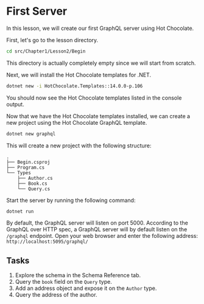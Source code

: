 # First Server

In this lesson, we will create our first GraphQL server using Hot Chocolate.

First, let's go to the lesson directory.

```bash
cd src/Chapter1/Lesson2/Begin
```

This directory is actually completely empty since we will start from scratch.

Next, we will install the Hot Chocolate templates for .NET.

```bash
dotnet new -i HotChocolate.Templates::14.0.0-p.106
```

You should now see the Hot Chocolate templates listed in the console output.

Now that we have the Hot Chocolate templates installed, we can create a new project using the Hot Chocolate GraphQL template.

```bash
dotnet new graphql
```

This will create a new project with the following structure:

```plaintext
.
├── Begin.csproj
├── Program.cs
└── Types
    ├── Author.cs
    ├── Book.cs
    └── Query.cs
```

Start the server by running the following command:

```bash
dotnet run
```

By default, the GraphQL server will listen on port 5000. According to the GraphQL over HTTP spec, a GraphQL server will by default listen on the `/graphql` endpoint. Open your web browser and enter the following address: `http://localhost:5095/graphql/`

## Tasks

1. Explore the schema in the Schema Reference tab.
2. Query the `book` field on the `Query` type.
3. Add an address object and expose it on the `Author` type.
4. Query the address of the author.
